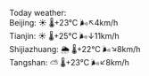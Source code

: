 Today weather:  
Beijing: ☀️   🌡️+23°C 🌬️↖4km/h  
Tianjin: ☀️   🌡️+25°C 🌬️↓11km/h  
Shijiazhuang: 🌦   🌡️+22°C 🌬️↘8km/h  
Tangshan: ⛅️  🌡️+23°C 🌬️↙8km/h  
